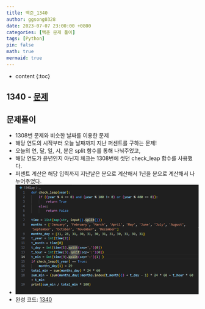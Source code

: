 ```yaml
---
title: 백준_1340
author: ggsong0328
date: 2023-07-07 23:00:00 +0800
categories: [백준 문제 풀이]
tags: [Python]
pin: false
math: true
mermaid: true
---
```


* content
{:toc}

## 1340 - [문제](https://www.acmicpc.net/problem/1340)

## 문제풀이
+ 1308번 문제와 비슷한 날짜를 이용한 문제
+ 해당 연도의 시작부터 오늘 날짜까지 지난 퍼센트를 구하는 문제!
+ 오늘의 연, 달, 일, 시, 분은 split 함수를 통해 나눠주었고,
+ 해당 연도가 윤년인지 아닌지 체크는 1308번에 썻던 check_leap 함수를 사용했다.
+ 퍼센트 계산은 해당 입력까지 지난날은 분으로 계산해서 1년을 분으로 계산해서 나누어주었다.
+ ![코드](/assets/img/1340.png)
+ 완성 코드: [1340](https://github.com/ggsong0328/solved.ac/blob/solved.ac/1340.py)